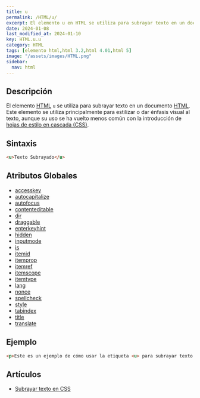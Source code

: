 ```yaml
---
title: u
permalink: /HTML/u/
excerpt: El elemento u en HTML se utiliza para subrayar texto en un documento HTML. Se utiliza para estilizar o dar énfasis visual al texto.
date: 2024-01-08
last_modified_at: 2024-01-10
key: HTML.u.u
category: HTML
tags: [elemento html,html 3.2,html 4.01,html 5]
image: "/assets/images/HTML.png"
sidebar:
  nav: html
---
```


## Descripción


El elemento [HTML](https://www.manualweb.net/html/) `u` se utiliza para subrayar texto en un documento [HTML](https://www.manualweb.net/html/). Este elemento se utiliza principalmente para estilizar o dar énfasis visual al texto, aunque su uso se ha vuelto menos común con la introducción de [hojas de estilo en cascada (CSS)](https://www.manualweb.net/css/).


## Sintaxis


```html
<u>Texto Subrayado</u>
```


## Atributos Globales

- [accesskey](https://www.w3api.com/HTML/accesskey/)
- [autocapitalize](https://www.w3api.com/HTML/autocapitalize/)
- [autofocus](https://www.w3api.com/HTML/autofocus/)
- [contenteditable](https://www.w3api.com/HTML/contenteditable/)
- [dir](https://www.w3api.com/HTML/dir/)
- [draggable](https://www.w3api.com/HTML/draggable/)
- [enterkeyhint](https://www.w3api.com/HTML/enterkeyhint/)
- [hidden](https://www.w3api.com/HTML/hidden/)
- [inputmode](https://www.w3api.com/HTML/inputmode/)
- [is](https://www.w3api.com/HTML/is/)
- [itemid](https://www.w3api.com/HTML/itemid/)
- [itemprop](https://www.w3api.com/HTML/itemprop/)
- [itemref](https://www.w3api.com/HTML/itemref/)
- [itemscope](https://www.w3api.com/HTML/itemscope/)
- [itemtype](https://www.w3api.com/HTML/itemtype/)
- [lang](https://www.w3api.com/HTML/lang/)
- [nonce](https://www.w3api.com/HTML/nonce/)
- [spellcheck](https://www.w3api.com/HTML/spellcheck/)
- [style](https://www.w3api.com/HTML/style/)
- [tabindex](https://www.w3api.com/HTML/tabindex/)
- [title](https://www.w3api.com/HTML/title/)
- [translate](https://www.w3api.com/HTML/translate/)

## Ejemplo


```html
<p>Este es un ejemplo de cómo usar la etiqueta <u> para subrayar texto </u> en HTML.</p>
```


## Artículos

- [Subrayar texto en CSS](https://lineadecodigo.com/css/subrayar-texto-en-css/)

